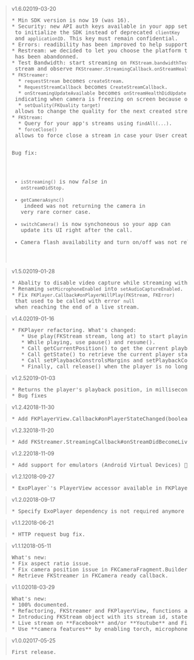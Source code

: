 <blockquote class="lang-specific java">
<p>v1.6.0<span>2019-03-20</span></p>
<pre>
* Min SDK version is now 19 (was 16).
* Security: new API auth keys available in your app settings. Use <code>privateKey</code> to initialize the SDK instead of deprecated <code>clientKey</code> and <code>applicationID</code>. This key must remain confidential.
* Errors: readibility has been improved to help support.
* Restream: we decided to let you choose the platform to which you want to live stream. You are no longer dependent on our implementation, provide us with the RTMP link and that's it. So <code>FKOutput</code> has been abandonned.
* Test Bandwidth: start streaming on <code>FKStream.bandwidthTest</code> stream and observe <code>FKStreamer.StreamingCallback.onStreamHealthDidUpdate(...)</code>.
* <code>FKStreamer</code>:
  * <code>requestStream</code> becomes <code>createStream</code>.
  * <code>RequestStreamCallback</code> becomes <code>CreateStreamCallback</code>.
  * <code>onStreamingUpdateAvailable</code> becomes <code>onStreamHealthDidUpdate</code> indicating when camera is freezing on screen because of data congestion and providing a rate for 0 to 1 that indicates how the stream is performing. <strong>We consider that 70% is the minimum rate for a healthy live stream.</strong>
  * <code>setQuality(FKQuality target)</code> allows to change the quality for the next created streams.
* <code>FKStream</code>: 
  * Query for your app's streams using <code>findAll(...)</code>.
  * <code>forceClose()</code> allows to force close a stream in case your User created a stream and you know for sure that User will finally not go live.

Bug fix:
* <code>isStreaming()</code> is now <i>false</i> in <code>onStreamDidStop</code>.
* <code>getCameraAsync()</code> indeed was not returning the camera in very rare corner case.
* <code>switchCamera()</code> is now synchoneous so your app can update its UI right after the call.
* Camera flash availability and turn on/off was not reliable.
</pre>
</blockquote>

<blockquote class="lang-specific java">
<p>v1.5.0<span>2019-01-28</span></p>
<pre>
* Abality to disable video capture while streaming with <code>setVideoCaptureEnabled</code>.
* Renaming <code>setMicrophoneEnabled</code> into <code>setAudioCaptureEnabled</code>.
* Fix <code>FKPlayer.Callback#onPlayerWillPlay(FKStream, FKError)</code> that used to be called with error <code>null</code> when reaching the end of a live stream.
</pre>
</blockquote>

<blockquote class="lang-specific java">
<p>v1.4.0<span>2019-01-16</span></p>
<pre>
* FKPlayer refactoring. What's changed:
   * Use play(FKStream stream, long at) to start playing the given stream at a specific time.
   * While playing, use pause() and resume().
   * Call getCurrentPosition() to get the current playback position in time.
   * Call getState() to retrieve the current player state and setCallback(FKPlayer.Callback callback) to track events.
   * Call setPlaybackConstrolsMargins and setPlaybackControlsBackground to customize the playback controls UI.
   * Finally, call release() when the player is no longer required.
</pre>
</blockquote>

<blockquote class="lang-specific java">
<p>v1.2.5<span>2019-01-03</span></p>
<pre>
* Returns the player's playback position, in milliseconds.
* Bug fixes
</pre>
</blockquote>

<blockquote class="lang-specific java">
<p>v1.2.4<span>2018-11-30</span></p>
<pre>
* Add FKPlayerView.Callback#onPlayerStateChanged(boolean playWhenReady, int playbackState) callback to notify of player's state changes.
</pre>
</blockquote>

<blockquote class="lang-specific java">
<p>v1.2.3<span>2018-11-20</span></p>
<pre>
* Add FKStreamer.StreamingCallback#onStreamDidBecomeLive(@NonNull FKStream stream) callback to notify as soon as flagged LIVE on Firekast Servers, meaning the stream is actually live.
</pre>
</blockquote>

<blockquote class="lang-specific java">
<p>v1.2.2<span>2018-11-09</span></p>
<pre>
* Add support for emulators (Android Virtual Devices) 🎉. Apps embedding the SDK can run on AVD but note that streaming is only possible for AVD with API 23 and above.
</pre>
</blockquote>

<blockquote class="lang-specific java">
<p>v1.2.1<span>2018-09-27</span></p>
<pre>
* ExoPlayer`'s PlayerView accessor available in FKPlayerView`
</pre>
</blockquote>

<blockquote class="lang-specific java">
<p>v1.2.0<span>2018-09-17</span></p>
<pre>
* Specify ExoPlayer dependency is not required anymore in dependencies
</pre>
</blockquote>

<blockquote class="lang-specific java">
<p>v1.1.2<span>2018-06-21</span></p>
<pre>
* HTTP request bug fix.
</pre>
</blockquote>

<blockquote class="lang-specific java">
<p>v1.1.1<span>2018-05-11</span></p>
<pre>
What's new:
* Fix aspect ratio issue.
* Fix camera position issue in FKCameraFragment.Builder.
* Retrieve FKStreamer in FKCamera ready callback. 
</pre>
</blockquote>

<blockquote class="lang-specific java">
<p>v1.1.0<span>2018-03-29</span></p>
<pre>
What's new:
* 100% documented.
* Refactoring, FKStreamer and FKPlayerView, functions and parameters should be more straight forward.
* Introducing FKStream object with its stream id, state and more. 
* Live stream on **Facebook** and/or **Youtube** and Firekast simultaneous. See FKOutput.
* Use **camera features** by enabling torch, microphone, choosing your device's camera. See FKCamera.
</pre>
</blockquote>

<blockquote class="lang-specific java">
<p>v1.0.0<span>2017-05-25</span></p>
<pre>
First release.
</pre>
</blockquote>
